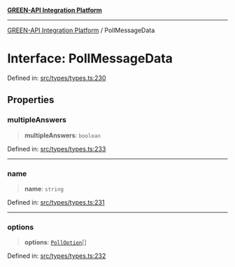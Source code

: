 [**GREEN-API Integration Platform**](../README.md)

***

[GREEN-API Integration Platform](../globals.md) / PollMessageData

# Interface: PollMessageData

Defined in: [src/types/types.ts:230](https://github.com/green-api/greenapi-integration/blob/20ab1c18eae4ff2cd48cede03d005dd7127abc0b/src/types/types.ts#L230)

## Properties

### multipleAnswers

> **multipleAnswers**: `boolean`

Defined in: [src/types/types.ts:233](https://github.com/green-api/greenapi-integration/blob/20ab1c18eae4ff2cd48cede03d005dd7127abc0b/src/types/types.ts#L233)

***

### name

> **name**: `string`

Defined in: [src/types/types.ts:231](https://github.com/green-api/greenapi-integration/blob/20ab1c18eae4ff2cd48cede03d005dd7127abc0b/src/types/types.ts#L231)

***

### options

> **options**: [`PollOption`](PollOption.md)[]

Defined in: [src/types/types.ts:232](https://github.com/green-api/greenapi-integration/blob/20ab1c18eae4ff2cd48cede03d005dd7127abc0b/src/types/types.ts#L232)
